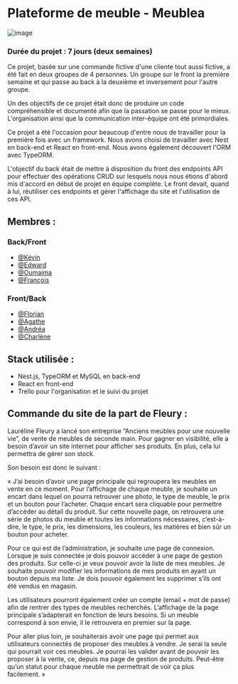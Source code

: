 # Plateforme de meuble - Meublea

![image](https://github.com/farah-9/projet-collectif---plateforme-de-vente-de-meubles-meublea/assets/119256395/308be09f-9b85-4afb-aba6-3e99dba7ba7e)


### Durée du projet : 7 jours (deux semaines)

Ce projet, basée sur une commande fictive d'une cliente tout aussi fictive, a été fait en deux groupes de 4 personnes. Un groupe sur le front la première semaine et qui passe au back à la deuxième et inversement pour l'autre groupe.

Un des objectifs de ce projet était donc de produire un code compréhensible et documenté afin que la passation se passe pour le mieux. L'organisation ainsi que la communication inter-équipe ont été primordiales.

Ce projet a été l'occasion pour beaucoup d'entre nous de travailler pour la première fois avec un framework. Nous avons choisi de travailler avec Nest en back-end et React en front-end. Nous avons également découvert l'ORM avec TypeORM.

L'objectif du back était de mettre à disposition du front des endpoints API pour effectuer des opérations CRUD sur lesquels nous nous étions d'abord mis d'accord en début de projet en équipe complète. Le front devait, quand à lui, réutiliser ces endpoints et gérer l'affichage du site et l'utilisation de ces API.

## Membres :
### Back/Front
- [@Kévin](https://github.com/TheUtopy)
- [@Edward](https://github.com/edwardrico)
- [@Oumaima](https://github.com/Oumaimalam1)
- [@François](https://github.com/farah-9)

### Front/Back
- [@Florian](https://github.com/FlorianLUSSON)
- [@Agathe](https://github.com/AgatheSz)
- [@Andréa](https://github.com/AndreaBacquele)
- [@Charlène](https://github.com/CharleneBo)


## Stack utilisée :
- Nest.js, TypeORM et MySQL en back-end
- React en front-end
- Trello pour l'organisation et le suivi du projet


## Commande du site de la part de Fleury :

Lauréline Fleury a lancé son entreprise “Anciens meubles pour une nouvelle vie”, de vente de meubles de seconde main. Pour gagner en visibilité, elle a besoin d’avoir un site internet pour afficher ses produits. En plus, cela lui permettra de gérer son stock.

Son besoin est donc le suivant :

« J’ai besoin d’avoir une page principale qui regroupera les meubles en vente en ce moment. Pour l’affichage de chaque meuble, je souhaite un encart dans lequel on pourra retrouver une photo, le type de meuble, le prix et un bouton pour l’acheter. Chaque encart sera cliquable pour permettre d’accéder au détail du produit. Sur cette nouvelle page, on retrouvera une série de photos du meuble et toutes les informations nécessaires, c’est-à-dire, le type, le prix, les dimensions, les couleurs, les matières et bien sûr un bouton pour acheter.

Pour ce qui est de l’administration, je souhaite une page de connexion. Lorsque je suis connectée je dois pouvoir accéder à une page de gestion des produits. Sur celle-ci je veux pouvoir avoir la liste de mes meubles. Je souhaite pouvoir modifier les informations de mes produits en ayant un bouton depuis ma liste. Je dois pouvoir également les supprimer s’ils ont été vendus en magasin.

Les utilisateurs pourront également créer un compte (email + mot de passe) afin de rentrer des types de meubles recherchés. L’affichage de la page principale s’adapterait en fonction de leurs besoins. Si un meuble correspond à son envie, il le retrouvera en premier sur la page.

Pour aller plus loin, je souhaiterais avoir une page qui permet aux utilisateurs connectés de proposer des meubles à vendre. Je serai la seule qui pourrait voir ces meubles. Je pourrai les valider avant de pouvoir les proposer à la vente, ce, depuis ma page de gestion de produits. Peut-être qu’un statut pour chaque meuble me permettrait de voir ça plus facilement. »
